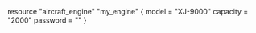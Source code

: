 resource "aircraft_engine" "my_engine" {
  model     = "XJ-9000"
  capacity  = "2000"
  password  = "<CHANGEME>"
}
